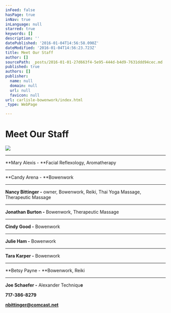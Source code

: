 ```yaml
---
inFeed: false
hasPage: true
inNav: true
inLanguage: null
starred: true
keywords: []
description: ''
datePublished: '2016-01-04T14:56:58.090Z'
dateModified: '2016-01-04T14:56:23.723Z'
title: Meet Our Staff
author: []
sourcePath: _posts/2016-01-01-27d663f4-5e95-444d-b4d9-7631ddd94cec.md
published: true
authors: []
publisher:
  name: null
  domain: null
  url: null
  favicon: null
url: carlisle-bowenwork/index.html
_type: WebPage

---
```

# Meet Our Staff
![](https://the-grid-user-content.s3-us-west-2.amazonaws.com/79443112-24a4-4ee0-ba30-97c0c93bc404.jpg)

****

**Mary Alexis - **Facial
Reflexology, Aromatherapy

****

**Candy Arena - **Bowenwork

****

**Nancy Bittinger -** owner, Bowenwork, Reiki, Thai Yoga
Massage, Therapeutic Massage

****

**Jonathan Burton -** Bowenwork, Therapeutic Massage

****

**Cindy Good -** Bowenwork

****

**Julie Ham -** Bowenwork

****

**Tara Karper -** Bowenwork

****

**Betsy Payne - **Bowenwork, Reiki

****

**Joe Schaefer -** Alexander Techniqu**e**

**717-386-8279**

**nbittinger@comcast.net**

#